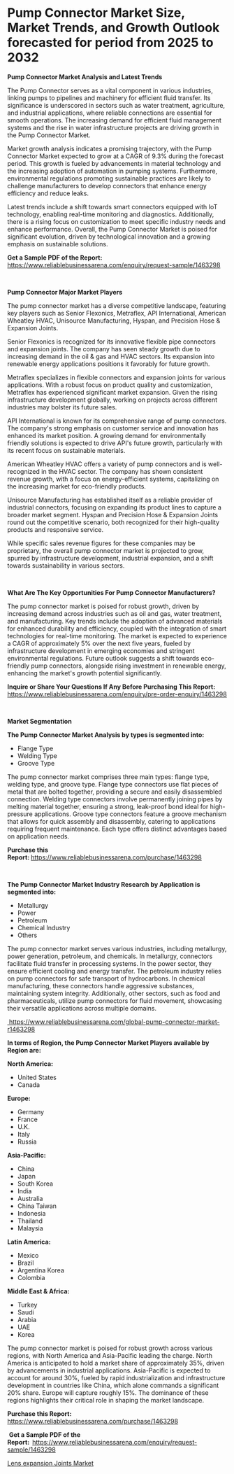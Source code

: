 <p><h1>Pump Connector Market Size, Market Trends, and Growth Outlook forecasted for period from 2025 to 2032</h1></p><p><strong>Pump Connector Market Analysis and Latest Trends</strong></p>
<p><p>The Pump Connector serves as a vital component in various industries, linking pumps to pipelines and machinery for efficient fluid transfer. Its significance is underscored in sectors such as water treatment, agriculture, and industrial applications, where reliable connections are essential for smooth operations. The increasing demand for efficient fluid management systems and the rise in water infrastructure projects are driving growth in the Pump Connector Market.</p><p>Market growth analysis indicates a promising trajectory, with the Pump Connector Market expected to grow at a CAGR of 9.3% during the forecast period. This growth is fueled by advancements in material technology and the increasing adoption of automation in pumping systems. Furthermore, environmental regulations promoting sustainable practices are likely to challenge manufacturers to develop connectors that enhance energy efficiency and reduce leaks.</p><p>Latest trends include a shift towards smart connectors equipped with IoT technology, enabling real-time monitoring and diagnostics. Additionally, there is a rising focus on customization to meet specific industry needs and enhance performance. Overall, the Pump Connector Market is poised for significant evolution, driven by technological innovation and a growing emphasis on sustainable solutions.</p></p>
<p><strong>Get a Sample PDF of the Report:&nbsp;</strong> <a href="https://www.reliablebusinessarena.com/enquiry/request-sample/1463298?utm_campaign=2136&utm_medium=2&utm_source=Github&utm_content=ia&utm_term=18022025&utm_id=pump-connector">https://www.reliablebusinessarena.com/enquiry/request-sample/1463298</a></p>
<p>&nbsp;</p>
<p><strong>Pump Connector Major Market Players</strong></p>
<p><p>The pump connector market has a diverse competitive landscape, featuring key players such as Senior Flexonics, Metraflex, API International, American Wheatley HVAC, Unisource Manufacturing, Hyspan, and Precision Hose & Expansion Joints. </p><p>Senior Flexonics is recognized for its innovative flexible pipe connectors and expansion joints. The company has seen steady growth due to increasing demand in the oil & gas and HVAC sectors. Its expansion into renewable energy applications positions it favorably for future growth.</p><p>Metraflex specializes in flexible connectors and expansion joints for various applications. With a robust focus on product quality and customization, Metraflex has experienced significant market expansion. Given the rising infrastructure development globally, working on projects across different industries may bolster its future sales.</p><p>API International is known for its comprehensive range of pump connectors. The company's strong emphasis on customer service and innovation has enhanced its market position. A growing demand for environmentally friendly solutions is expected to drive API's future growth, particularly with its recent focus on sustainable materials.</p><p>American Wheatley HVAC offers a variety of pump connectors and is well-recognized in the HVAC sector. The company has shown consistent revenue growth, with a focus on energy-efficient systems, capitalizing on the increasing market for eco-friendly products.</p><p>Unisource Manufacturing has established itself as a reliable provider of industrial connectors, focusing on expanding its product lines to capture a broader market segment. Hyspan and Precision Hose & Expansion Joints round out the competitive scenario, both recognized for their high-quality products and responsive service.</p><p>While specific sales revenue figures for these companies may be proprietary, the overall pump connector market is projected to grow, spurred by infrastructure development, industrial expansion, and a shift towards sustainability in various sectors.</p></p>
<p>&nbsp;</p>
<p><strong>What Are The Key Opportunities For Pump Connector Manufacturers?</strong></p>
<p><p>The pump connector market is poised for robust growth, driven by increasing demand across industries such as oil and gas, water treatment, and manufacturing. Key trends include the adoption of advanced materials for enhanced durability and efficiency, coupled with the integration of smart technologies for real-time monitoring. The market is expected to experience a CAGR of approximately 5% over the next five years, fueled by infrastructure development in emerging economies and stringent environmental regulations. Future outlook suggests a shift towards eco-friendly pump connectors, alongside rising investment in renewable energy, enhancing the market's growth potential significantly.</p></p>
<p><strong>Inquire or Share Your Questions If Any Before Purchasing This Report:</strong> <a href="https://www.reliablebusinessarena.com/enquiry/pre-order-enquiry/1463298?utm_campaign=2136&utm_medium=2&utm_source=Github&utm_content=ia&utm_term=18022025&utm_id=pump-connector">https://www.reliablebusinessarena.com/enquiry/pre-order-enquiry/1463298</a></p>
<p>&nbsp;</p>
<p><strong>Market Segmentation</strong></p>
<p><strong>The Pump Connector Market Analysis by types is segmented into:</strong></p>
<p><ul><li>Flange Type</li><li>Welding Type</li><li>Groove Type</li></ul></p>
<p><p>The pump connector market comprises three main types: flange type, welding type, and groove type. Flange type connectors use flat pieces of metal that are bolted together, providing a secure and easily disassembled connection. Welding type connectors involve permanently joining pipes by melting material together, ensuring a strong, leak-proof bond ideal for high-pressure applications. Groove type connectors feature a groove mechanism that allows for quick assembly and disassembly, catering to applications requiring frequent maintenance. Each type offers distinct advantages based on application needs.</p></p>
<p><strong>Purchase this Report:&nbsp;</strong><a href="https://www.reliablebusinessarena.com/purchase/1463298?utm_campaign=2136&utm_medium=2&utm_source=Github&utm_content=ia&utm_term=18022025&utm_id=pump-connector">https://www.reliablebusinessarena.com/purchase/1463298</a></p>
<p>&nbsp;</p>
<p><strong>The Pump Connector Market Industry Research by Application is segmented into:</strong></p>
<p><ul><li>Metallurgy</li><li>Power</li><li>Petroleum</li><li>Chemical Industry</li><li>Others</li></ul></p>
<p><p>The pump connector market serves various industries, including metallurgy, power generation, petroleum, and chemicals. In metallurgy, connectors facilitate fluid transfer in processing systems. In the power sector, they ensure efficient cooling and energy transfer. The petroleum industry relies on pump connectors for safe transport of hydrocarbons. In chemical manufacturing, these connectors handle aggressive substances, maintaining system integrity. Additionally, other sectors, such as food and pharmaceuticals, utilize pump connectors for fluid movement, showcasing their versatile applications across multiple domains.</p></p>
<p><a href="https://www.reliablebusinessarena.com/global-pump-connector-market-r1463298?utm_campaign=2136&utm_medium=2&utm_source=Github&utm_content=ia&utm_term=18022025&utm_id=pump-connector">&nbsp;https://www.reliablebusinessarena.com/global-pump-connector-market-r1463298</a></p>
<p><strong>In terms of Region, the Pump Connector Market Players available by Region are:</strong></p>
<p>
    <p> <strong> North America: </strong>
        <ul>
            <li>United States</li>
            <li>Canada</li>
        </ul>
        </p> 
    <p> <strong> Europe: </strong>
        <ul>
            <li>Germany</li>
            <li>France</li>
            <li>U.K.</li>
            <li>Italy</li>
            <li>Russia</li>
        </ul>
        </p> 
    <p> <strong> Asia-Pacific: </strong>
        <ul>
            <li>China</li>
            <li>Japan</li>
            <li>South Korea</li>
            <li>India</li>
            <li>Australia</li>
            <li>China Taiwan</li>
            <li>Indonesia</li>
            <li>Thailand</li>
            <li>Malaysia</li>
        </ul>
        </p> 
    <p> <strong> Latin America: </strong>
        <ul>
            <li>Mexico</li>
            <li>Brazil</li>
            <li>Argentina Korea</li>
            <li>Colombia</li>
        </ul>
        </p> 
    <p> <strong> Middle East & Africa: </strong>
        <ul>
            <li>Turkey</li>
            <li>Saudi</li>
            <li>Arabia</li>
            <li>UAE</li>
            <li>Korea</li>
        </ul>
    </p>
    </p>
<p><p>The pump connector market is poised for robust growth across various regions, with North America and Asia-Pacific leading the charge. North America is anticipated to hold a market share of approximately 35%, driven by advancements in industrial applications. Asia-Pacific is expected to account for around 30%, fueled by rapid industrialization and infrastructure development in countries like China, which alone commands a significant 20% share. Europe will capture roughly 15%. The dominance of these regions highlights their critical role in shaping the market landscape.</p></p>
<p><strong>Purchase this Report: </strong><a href="https://www.reliablebusinessarena.com/purchase/1463298?utm_campaign=2136&utm_medium=2&utm_source=Github&utm_content=ia&utm_term=18022025&utm_id=pump-connector">https://www.reliablebusinessarena.com/purchase/1463298</a></p>
<p>&nbsp;<strong>Get a Sample PDF of the Report:&nbsp;&nbsp;</strong><a href="https://www.reliablebusinessarena.com/enquiry/request-sample/1463298?utm_campaign=2136&utm_medium=2&utm_source=Github&utm_content=ia&utm_term=18022025&utm_id=pump-connector">https://www.reliablebusinessarena.com/enquiry/request-sample/1463298</a></p>
<p><strong></strong></p>
<p><p><a href="https://github.com/tona7vba/Market-Research-Report-List-1/blob/main/lens-expansion-joints-market.md?utm_campaign=2136&utm_medium=2&utm_source=Github&utm_content=ia&utm_term=18022025&utm_id=pump-connector">Lens expansion Joints Market</a></p></p>